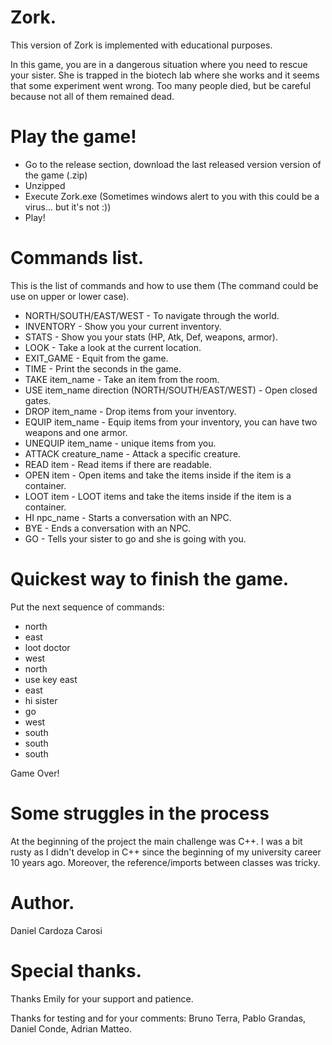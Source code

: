# Zork.
This version of Zork is implemented with educational purposes.

In this game, you are in a dangerous situation where you need to rescue your sister. She is trapped in the biotech lab where she works and it seems that some experiment went wrong. Too many people died, but be careful because not all of them remained dead.

# Play the game!
- Go to the release section, download the last released version version of the game (.zip)
- Unzipped
- Execute Zork.exe (Sometimes windows alert to you with this could be a virus... but it's not :))
- Play!

# Commands list.
This is the list of commands and how to use them (The command could be use on upper or lower case).
- NORTH/SOUTH/EAST/WEST - To navigate through the world.
- INVENTORY - Show you your current inventory.
- STATS - Show you your stats (HP, Atk, Def, weapons, armor).
- LOOK - Take a look at the current location.
- EXIT_GAME - Equit from the game.
- TIME - Print the seconds in the game.
- TAKE item_name - Take an item from the room.
- USE item_name direction (NORTH/SOUTH/EAST/WEST)  - Open closed gates.
- DROP item_name - Drop items from your inventory.
- EQUIP item_name - Equip items from your inventory, you can have two weapons and one armor.
- UNEQUIP item_name - unique items from you.
- ATTACK creature_name - Attack a specific creature.
- READ item - Read items if there are readable.
- OPEN item - Open items and take the items inside if the item is a container.
- LOOT item - LOOT items and take the items inside if the item is a container.
- HI npc_name - Starts a conversation with an NPC.
- BYE - Ends a conversation with an NPC.
- GO - Tells your sister to go and she is going with you.

# Quickest way to finish the game.
Put the next sequence of commands:
- north
- east
- loot doctor
- west
- north
- use key east
- east
- hi sister
- go
- west
- south
- south
- south
		
Game Over!

# Some struggles in the process
At the beginning of the project the main challenge was C++. I was a bit rusty as I didn't develop in C++ since the beginning of my university career 10 years ago. Moreover, the reference/imports between classes was tricky.
	
# Author.
Daniel Cardoza Carosi

# Special thanks.
Thanks Emily for your support and patience.

Thanks for testing and for your comments: Bruno Terra, Pablo Grandas, Daniel Conde, Adrian Matteo.